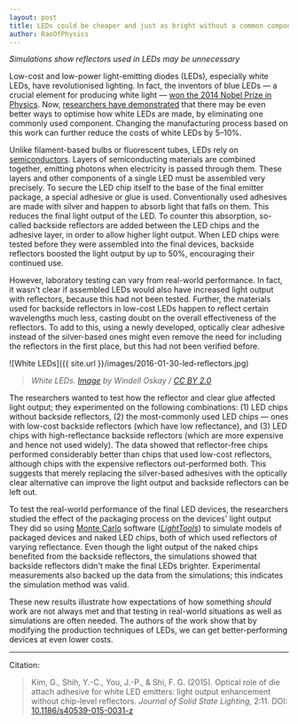 ```yaml
---
layout: post
title: LEDs could be cheaper and just as bright without a common component
author: RaoOfPhysics
---
```


_Simulations show reflectors used in LEDs may be unnecessary_

Low-cost and low-power light-emitting diodes (LEDs), especially white LEDs, have revolutionised lighting.
In fact, the inventors of blue LEDs &mdash; a crucial element for producing white light &mdash; [won the 2014 Nobel Prize in Physics](http://www.nature.com/news/nobel-for-blue-led-that-revolutionized-lighting-1.16092).
Now, [researchers have demonstrated](http://dx.doi.org/10.1186/s40539-015-0031-z) that there may be even better ways to optimise how white LEDs are made, by eliminating one commonly used component.
Changing the manufacturing process based on this work can further reduce the costs of white LEDs by 5–10%.

Unlike filament-based bulbs or fluorescent tubes, LEDs rely on [semiconductors](https://en.wikipedia.org/wiki/Semiconductor).
Layers of semiconducting materials are combined together, emitting photons when electricity is passed through them.
These layers and other components of a single LED must be assembled very precisely.
To secure the LED chip itself to the base of the final emitter package, a special adhesive or glue is used.
Conventionally used adhesives are made with silver and happen to absorb light that falls on them.
This reduces the final light output of the LED.
To counter this absorption, so-called backside reflectors are added between the LED chips and the adhesive layer, in order to allow higher light output.
When LED chips were tested before they were assembled into the final devices, backside reflectors boosted the light output by up to 50%, encouraging their continued use.

However, laboratory testing can vary from real-world performance.
In fact, it wasn't clear if assembled LEDs would also have increased light output with reflectors, because this had not been tested.
Further, the materials used for backside reflectors in low-cost LEDs happen to reflect certain wavelengths much less, casting doubt on the overall effectiveness of the reflectors.
To add to this, using a newly developed, optically clear adhesive instead of the silver-based ones might even remove the need for including the reflectors in the first place, but this had not been verified before.

![White LEDs]({{ site.url }}/images/2016-01-30-led-reflectors.jpg)

> _White LEDs. [Image](https://www.flickr.com/photos/oskay/2230059807/) by Windell Oskay / [CC BY 2.0](https://creativecommons.org/licenses/by/2.0/)_

The researchers wanted to test how the reflector and clear glue affected light output; they experimented on the following combinations: (1) LED chips without backside reflectors, (2) the most-commonly used LED chips &mdash; ones with low-cost backside reflectors (which have low reflectance), and (3) LED chips with high-reflectance backside reflectors (which are more expensive and hence not used widely).
The data showed that reflector-free chips performed considerably better than chips that used low-cost reflectors, although chips with the expensive reflectors out-performed both.
This suggests that merely replacing the silver-based adhesives with the optically clear alternative can improve the light output and backside reflectors can be left out.

To test the real-world performance of the final LED devices, the researchers studied the effect of the packaging process on the devices' light output
They did so using [Monte Carlo](https://en.wikipedia.org/wiki/Monte_Carlo_method) software ([*LightTools*](https://optics.synopsys.com/lighttools/lighttools-feature-details.html)) to simulate models of packaged devices and naked LED chips, both of which used reflectors of varying reflectance.
Even though the light output of the naked chips benefited from the backside reflectors, the simulations showed that backside reflectors didn't make the final LEDs brighter.
Experimental measurements also backed up the data from the simulations; this indicates the simulation method was valid.

These new results illustrate how expectations of how something *should* work are not always met and that testing in real-world situations as well as simulations are often needed.
The authors of the work show that by modifying the production techniques of LEDs, we can get better-performing devices at even lower costs.

---
Citation:

> Kim, G., Shih, Y.-C., You, J.-P., & Shi, F. G. (2015). Optical role of die attach adhesive for white LED emitters: light output enhancement without chip-level reflectors. _Journal of Solid State Lighting_, 2:11. DOI: [10.1186/s40539-015-0031-z](http://dx.doi.org/10.1186/s40539-015-0031-z)
